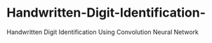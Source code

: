 # Handwritten-Digit-Identification-
Handwritten Digit Identification Using Convolution Neural Network
